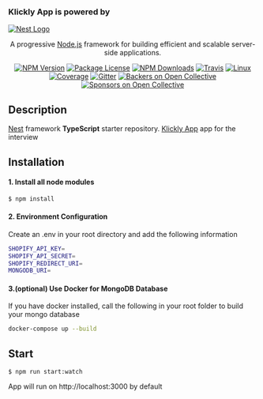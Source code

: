 <p align="center">
  <h3>Klickly App is powered by</h3>
  <a href="http://nestjs.com/" target="blank"><img src="http://kamilmysliwiec.com/public/nest-logo.png#1" alt="Nest Logo" /></a>
</p>

 <p align="center">A progressive <a href="http://nodejs.org" target="blank">Node.js</a> framework for building efficient and scalable server-side applications. </p>
    <p align="center">
<a href="https://www.npmjs.com/~nestjscore"><img src="https://img.shields.io/npm/v/@nestjs/cqrs.svg" alt="NPM Version" /></a>
<a href="https://www.npmjs.com/~nestjscore"><img src="https://img.shields.io/npm/l/@nestjs/core.svg" alt="Package License" /></a>
<a href="https://www.npmjs.com/~nestjscore"><img src="https://img.shields.io/npm/dm/@nestjs/core.svg" alt="NPM Downloads" /></a>
<a href="https://travis-ci.org/nestjs/nest"><img src="https://api.travis-ci.org/nestjs/nest.svg?branch=master" alt="Travis" /></a>
<a href="https://travis-ci.org/nestjs/nest"><img src="https://img.shields.io/travis/nestjs/nest/master.svg?label=linux" alt="Linux" /></a>
<a href="https://coveralls.io/github/nestjs/nest?branch=master"><img src="https://coveralls.io/repos/github/nestjs/nest/badge.svg?branch=master#2" alt="Coverage" /></a>
<a href="https://gitter.im/nestjs/nestjs?utm_source=badge&utm_medium=badge&utm_campaign=pr-badge&utm_content=body_badge"><img src="https://badges.gitter.im/nestjs/nestjs.svg" alt="Gitter" /></a>
<a href="https://opencollective.com/nest#backer"><img src="https://opencollective.com/nest/backers/badge.svg" alt="Backers on Open Collective" /></a>
<a href="https://opencollective.com/nest#sponsor"><img src="https://opencollective.com/nest/sponsors/badge.svg" alt="Sponsors on Open Collective" /></a>
</p>
  <!--[![Backers on Open Collective](https://opencollective.com/nest/backers/badge.svg)](https://opencollective.com/nest#backer)
  [![Sponsors on Open Collective](https://opencollective.com/nest/sponsors/badge.svg)](https://opencollective.com/nest#sponsor)-->

## Description

[Nest](https://github.com/nestjs/nest) framework **TypeScript** starter repository.
[Klickly App](https://christopher-e-clarke-klickly.herokuapp.com/) app for the interview
  
## Installation
#### 1. Install all node modules
```bash
$ npm install
```

#### 2. Environment Configuration
Create an .env in your root directory and add the following information
```bash
SHOPIFY_API_KEY=
SHOPIFY_API_SECRET=
SHOPIFY_REDIRECT_URI=
MONGODB_URI=
```

#### 3.(optional) Use Docker for MongoDB Database
If you have docker installed, call the following in your root folder to build your mongo database
```bash
docker-compose up --build
```

## Start

```
$ npm run start:watch
```

App will run on http://localhost:3000 by default